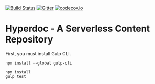 [![Build Status](https://travis-ci.org/efoncubierta/hyperdoc.svg)](https://travis-ci.org/efoncubierta/hyperdoc)
[![Gitter](https://badges.gitter.im/Join%20Chat.svg)](https://gitter.im/efoncubierta/hyperdoc)
[![codecov.io](https://codecov.io/github/efoncubierta/hyperdoc/coverage.svg?branch=master)](https://codecov.io/github/efoncubierta/hyperdoc?branch=master)

# Hyperdoc - A Serverless Content Repository

First, you must install Gulp CLI.

```
npm install --global gulp-cli
```



```
npm install
gulp test
```